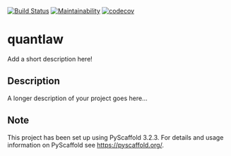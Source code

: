 [![Build Status](https://travis-ci.com/QuantLaw/quantlaw.svg?branch=master)](https://travis-ci.com/QuantLaw/quantlaw)
[![Maintainability](https://api.codeclimate.com/v1/badges/dabd1718d48dbf669d32/maintainability)](https://codeclimate.com/github/QuantLaw/quantlaw/maintainability)
[![codecov](https://codecov.io/gh/QuantLaw/quantlaw/branch/master/graph/badge.svg?token=XCLX5460R8)](https://codecov.io/gh/QuantLaw/quantlaw)

# quantlaw

Add a short description here!


## Description

A longer description of your project goes here...


## Note

This project has been set up using PyScaffold 3.2.3. For details and usage
information on PyScaffold see https://pyscaffold.org/.
